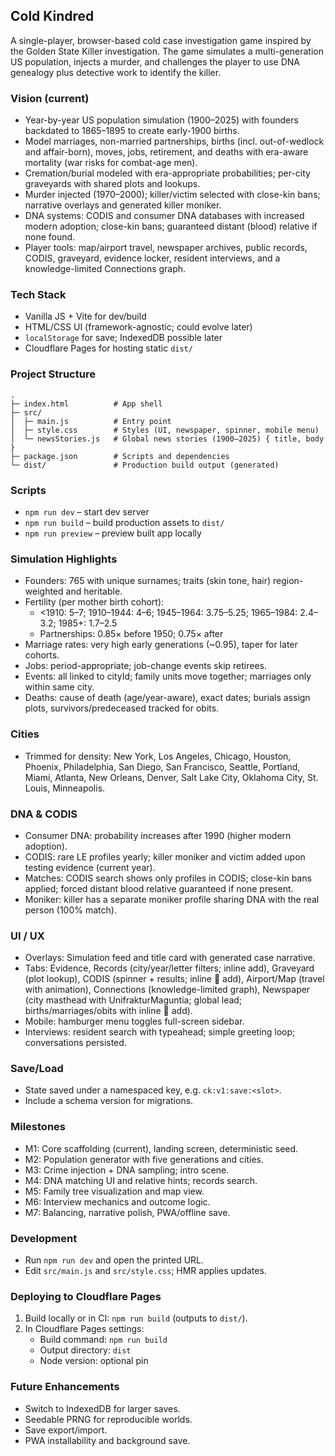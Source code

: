 ## Cold Kindred

A single-player, browser-based cold case investigation game inspired by the Golden State Killer investigation. The game simulates a multi-generation US population, injects a murder, and challenges the player to use DNA genealogy plus detective work to identify the killer.

### Vision (current)
- Year-by-year US population simulation (1900–2025) with founders backdated to 1865–1895 to create early-1900 births.
- Model marriages, non-married partnerships, births (incl. out-of-wedlock and affair-born), moves, jobs, retirement, and deaths with era-aware mortality (war risks for combat-age men).
- Cremation/burial modeled with era-appropriate probabilities; per-city graveyards with shared plots and lookups.
- Murder injected (1970–2000); killer/victim selected with close-kin bans; narrative overlays and generated killer moniker.
- DNA systems: CODIS and consumer DNA databases with increased modern adoption; close-kin bans; guaranteed distant (blood) relative if none found.
- Player tools: map/airport travel, newspaper archives, public records, CODIS, graveyard, evidence locker, resident interviews, and a knowledge-limited Connections graph.

### Tech Stack
- Vanilla JS + Vite for dev/build
- HTML/CSS UI (framework-agnostic; could evolve later)
- `localStorage` for save; IndexedDB possible later
- Cloudflare Pages for hosting static `dist/`

### Project Structure
```
.
├─ index.html          # App shell
├─ src/
│  ├─ main.js          # Entry point
│  ├─ style.css        # Styles (UI, newspaper, spinner, mobile menu)
│  └─ newsStories.js   # Global news stories (1900–2025) { title, body }
├─ package.json        # Scripts and dependencies
└─ dist/               # Production build output (generated)
```

### Scripts
- `npm run dev` – start dev server
- `npm run build` – build production assets to `dist/`
- `npm run preview` – preview built app locally

### Simulation Highlights
- Founders: 765 with unique surnames; traits (skin tone, hair) region-weighted and heritable.
- Fertility (per mother birth cohort):
  - <1910: 5–7; 1910–1944: 4–6; 1945–1964: 3.75–5.25; 1965–1984: 2.4–3.2; 1985+: 1.7–2.5
  - Partnerships: 0.85× before 1950; 0.75× after
- Marriage rates: very high early generations (~0.95), taper for later cohorts.
- Jobs: period-appropriate; job-change events skip retirees.
- Events: all linked to cityId; family units move together; marriages only within same city.
- Deaths: cause of death (age/year-aware), exact dates; burials assign plots, survivors/predeceased tracked for obits.

### Cities
- Trimmed for density: New York, Los Angeles, Chicago, Houston, Phoenix, Philadelphia, San Diego, San Francisco, Seattle, Portland, Miami, Atlanta, New Orleans, Denver, Salt Lake City, Oklahoma City, St. Louis, Minneapolis.

### DNA & CODIS
- Consumer DNA: probability increases after 1990 (higher modern adoption).
- CODIS: rare LE profiles yearly; killer moniker and victim added upon testing evidence (current year).
- Matches: CODIS search shows only profiles in CODIS; close-kin bans applied; forced distant blood relative guaranteed if none present.
- Moniker: killer has a separate moniker profile sharing DNA with the real person (100% match).

### UI / UX
- Overlays: Simulation feed and title card with generated case narrative.
- Tabs: Evidence, Records (city/year/letter filters; inline add), Graveyard (plot lookup), CODIS (spinner + results; inline 🧬 add), Airport/Map (travel with animation), Connections (knowledge-limited graph), Newspaper (city masthead with UnifrakturMaguntia; global lead; births/marriages/obits with inline 💍 add).
- Mobile: hamburger menu toggles full-screen sidebar.
- Interviews: resident search with typeahead; simple greeting loop; conversations persisted.

### Save/Load
- State saved under a namespaced key, e.g. `ck:v1:save:<slot>`.
- Include a schema version for migrations.

### Milestones
- M1: Core scaffolding (current), landing screen, deterministic seed.
- M2: Population generator with five generations and cities.
- M3: Crime injection + DNA sampling; intro scene.
- M4: DNA matching UI and relative hints; records search.
- M5: Family tree visualization and map view.
- M6: Interview mechanics and outcome logic.
- M7: Balancing, narrative polish, PWA/offline save.

### Development
- Run `npm run dev` and open the printed URL.
- Edit `src/main.js` and `src/style.css`; HMR applies updates.

### Deploying to Cloudflare Pages
1. Build locally or in CI: `npm run build` (outputs to `dist/`).
2. In Cloudflare Pages settings:
   - Build command: `npm run build`
   - Output directory: `dist`
   - Node version: optional pin

### Future Enhancements
- Switch to IndexedDB for larger saves.
- Seedable PRNG for reproducible worlds.
- Save export/import.
- PWA installability and background save.


